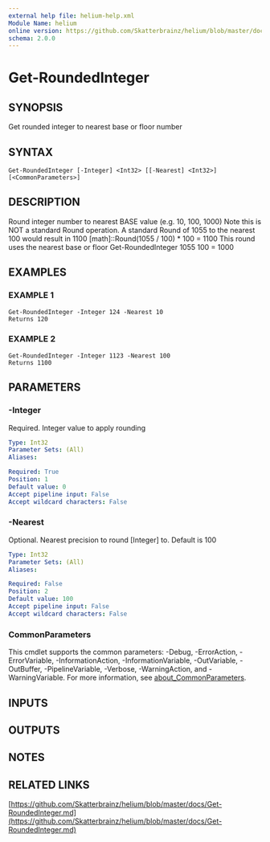 ```yaml
---
external help file: helium-help.xml
Module Name: helium
online version: https://github.com/Skatterbrainz/helium/blob/master/docs/Get-RoundedInteger.md
schema: 2.0.0
---
```


# Get-RoundedInteger

## SYNOPSIS
Get rounded integer to nearest base or floor number

## SYNTAX

```
Get-RoundedInteger [-Integer] <Int32> [[-Nearest] <Int32>] [<CommonParameters>]
```

## DESCRIPTION
Round integer number to nearest BASE value (e.g.
10, 100, 1000)
Note this is NOT a standard Round operation.
A standard Round of 1055 to the nearest 100 would result in 1100
	\[math\]::Round(1055 / 100) * 100 = 1100
This round uses the nearest base or floor
	Get-RoundedInteger 1055 100 = 1000

## EXAMPLES

### EXAMPLE 1
```
Get-RoundedInteger -Integer 124 -Nearest 10
Returns 120
```

### EXAMPLE 2
```
Get-RoundedInteger -Integer 1123 -Nearest 100
Returns 1100
```

## PARAMETERS

### -Integer
Required.
Integer value to apply rounding

```yaml
Type: Int32
Parameter Sets: (All)
Aliases:

Required: True
Position: 1
Default value: 0
Accept pipeline input: False
Accept wildcard characters: False
```

### -Nearest
Optional.
Nearest precision to round \[Integer\] to.
Default is 100

```yaml
Type: Int32
Parameter Sets: (All)
Aliases:

Required: False
Position: 2
Default value: 100
Accept pipeline input: False
Accept wildcard characters: False
```

### CommonParameters
This cmdlet supports the common parameters: -Debug, -ErrorAction, -ErrorVariable, -InformationAction, -InformationVariable, -OutVariable, -OutBuffer, -PipelineVariable, -Verbose, -WarningAction, and -WarningVariable. For more information, see [about_CommonParameters](http://go.microsoft.com/fwlink/?LinkID=113216).

## INPUTS

## OUTPUTS

## NOTES

## RELATED LINKS

[https://github.com/Skatterbrainz/helium/blob/master/docs/Get-RoundedInteger.md](https://github.com/Skatterbrainz/helium/blob/master/docs/Get-RoundedInteger.md)

